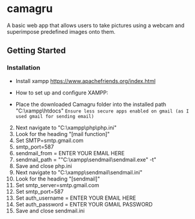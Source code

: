# camagru


A basic web app that allows users to take pictures using a webcam and superimpose predefined images onto them.

## Getting Started

### Installation

* Install xampp https://www.apachefriends.org/index.html

* How to set up and configure XAMPP:
 
- Place the downloaded Camagru folder into the installed path "C:\xampp\htdocs"
`Ensure less secure apps enabled on gmail (as I used gmail for sending email)`
2. Next navigate to "C:\xampp\php\php.ini"
3. Look for the heading "[mail function]"
4. Set SMTP=smtp.gmail.com
5. smtp_port=587
6. sendmail_from = ENTER YOUR EMAIL HERE
7. sendmail_path = ""C:\xampp\sendmail\sendmail.exe" -t"
8. Save and close php.ini
9. Next navigate to "C:\xampp\sendmail\sendmail.ini"
10. Look for the heading "[sendmail]"
11. Set smtp_server=smtp.gmail.com
12. Set smtp_port=587
13. Set auth_username = ENTER YOUR EMAIL HERE
14. Set auth_password = ENTER YOUR GMAIL PASSWORD
15. Save and close sendmail.ini
